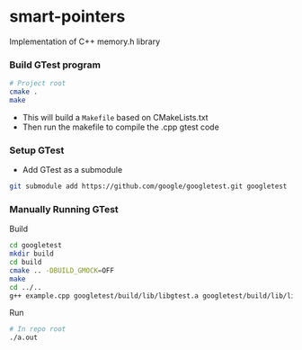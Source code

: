 # smart-pointers
Implementation of C++ memory.h library

### Build GTest program
``` bash
# Project root
cmake .
make
```
- This will build a `Makefile` based on CMakeLists.txt
- Then run the makefile to compile the .cpp gtest code



### Setup GTest
- Add GTest as a submodule
``` bash
git submodule add https://github.com/google/googletest.git googletest

```

### Manually Running GTest

Build
``` bash
cd googletest
mkdir build
cd build
cmake .. -DBUILD_GMOCK=OFF
make
cd ../..
g++ example.cpp googletest/build/lib/libgtest.a googletest/build/lib/libgtest_main.a -lpthread -I googletest/googletest/include/
```

Run
``` bash
# In repo root
./a.out
```

